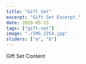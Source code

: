 ```yaml
---
title: "Gift Set"
excerpt: "Gift Set Excerpt."
date: 2019-05-23
tags: ["gift-set"]
image: "./IMG_2254.jpg"
sliders: ["a", "b"]
---
```


Gift Set Content
